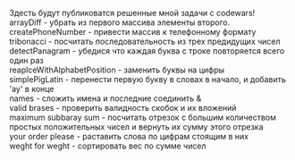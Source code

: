 Здесть будут публиковатся решенные мной задачи с codewars!  
arrayDiff - убрать из первого массива элементы второго.  
createPhoneNumber - привести массив к телефонному формату  
tribonacci - посчитать последовательность из трех предидущих чисел  
detectPanagram - убедися что каждая буква с троке повторяется всего один раз  
reaplceWithAlphabetPosition - заменить буквы на цифры  
simplePigLatin - перенести первую букву в словах в начало, и добавить 'ay' в конце  
names - сложить имена и последние соединить &  
valid brases - проверить валидность скобок и их вложений  
maximum subbaray sum - посчитать отрезок с большим количеством простых положительных чисел и вернуть их сумму этого отрезка  
your order please - раставить слова по цифрам стоящим в них  
weght for weght - сортировать вес по сумме чисел  
